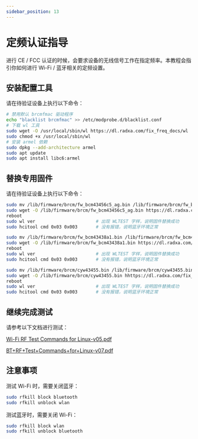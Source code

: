 ```yaml
---
sidebar_position: 13
---
```


# 定频认证指导

进行 CE / FCC 认证的时候，会要求设备的无线信号工作在指定频率。本教程会指引你如何进行 Wi-Fi / 蓝牙相关的定频设置。

## 安装配置工具

请在待验证设备上执行以下命令：

```bash
# 禁用默认 brcmfmac 驱动程序
echo "blacklist brcmfmac" >> /etc/modprobe.d/blacklist.conf
# 下载 wl 工具
sudo wget -O /usr/local/sbin/wl https://dl.radxa.com/fix_freq_docs/wl
sudo chmod +x /usr/local/sbin/wl
# 安装 armel 依赖
sudo dpkg --add-architecture armel
sudo apt update
sudo apt install libc6:armel
```

## 替换专用固件

请在待验证设备上执行以下命令：

<Tabs groupId="module" queryString>
<TabItem value="ap6256" label="AP6256" default>

```bash
sudo mv /lib/firmware/brcm/fw_bcm43456c5_ag.bin /lib/firmware/brcm/fw_bcm43456c5_ag.bin.bak
sudo wget -O /lib/firmware/brcm/fw_bcm43456c5_ag.bin https://dl.radxa.com/fix_freq_docs/ap6256/fw_bcm43456c5_ag_mfg.bin
reboot
sudo wl ver                       # 出现 WLTEST 字样，说明固件替换成功
sudo hcitool cmd 0x03 0x003       # 没有报错，说明蓝牙环境正常
```

</TabItem>

<TabItem value="ap6212" label="AP6212">

```bash
sudo mv /lib/firmware/brcm/fw_bcm43438a1.bin /lib/firmware/brcm/fw_bcm43438a1.bin.bak
sudo wget -O /lib/firmware/brcm/fw_bcm43438a1.bin https://dl.radxa.com/fix_freq_docs/ap6212/fw_bcm43438a1_mfg.bin
reboot
sudo wl ver                       # 出现 WLTEST 字样，说明固件替换成功
sudo hcitool cmd 0x03 0x003       # 没有报错，说明蓝牙环境正常
```

</TabItem>

<TabItem value="cm256" label="AW-CM256SM">

```bash
sudo mv /lib/firmware/brcm/cyw43455.bin /lib/firmware/brcm/cyw43455.bin.bak
sudo wget -O /lib/firmware/brcm/cyw43455.bin hhttps://dl.radxa.com/fix_freq_docs/cm256/cyw43455-mfgtest-7.45.100.18.bin
reboot
sudo wl ver                       # 出现 WLTEST 字样，说明固件替换成功
sudo hcitool cmd 0x03 0x003       # 没有报错，说明蓝牙环境正常
```

</TabItem>
</Tabs>

## 继续完成测试

请参考以下文档进行测试：

[Wi-Fi RF Test Commands for Linux-v05.pdf](https://dl.radxa.com/fix_freq_docs/Wi-Fi+RF+Test+Commands+for+Linux_BCM4339-v05.pdf)

[BT+RF+Test+Commands+for+Linux-v07.pdf](https://dl.radxa.com/fix_freq_docs/BT+RF+Test+Commands+for+Linux-v07.pdf)

## 注意事项

测试 Wi-Fi 时，需要关闭蓝牙：

```bash
sudo rfkill block bluetooth
sudo rfkill unblock wlan
```

测试蓝牙时，需要关闭 Wi-Fi：

```bash
sudo rfkill block wlan
sudo rfkill unblock bluetooth
```
